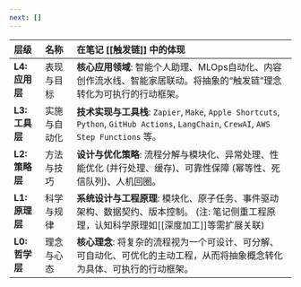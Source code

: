 ```yaml
---
next: []
---
```


| 层级 | 名称 | 在笔记 [[触发链]] 中的体现 |
| :--- | :--- | :--- |
| **L4: 应用层** | 表现与目标 | **核心应用领域**: 智能个人助理、MLOps自动化、内容创作流水线、智能家居联动。将抽象的“触发链”理念转化为可执行的行动框架。 |
| **L3: 工具层** | 实施与自动化 | **技术实现与工具栈**: `Zapier`, `Make`, `Apple Shortcuts`, `Python`, `GitHub Actions`, `LangChain`, `CrewAI`, `AWS Step Functions` 等。 |
| **L2: 策略层** | 方法与技巧 | **设计与优化策略**: 流程分解与模块化、异常处理、性能优化 (并行处理、缓存)、可靠性保障 (幂等性、死信队列)、人机回圈。 |
| **L1: 原理层** | 科学与规律 | **系统设计与工程原理**: 模块化、原子任务、事件驱动架构、数据契约、版本控制。 (注: 笔记侧重工程原理，认知科学原理如[[深度加工]]等需扩展关联) |
| **L0: 哲学层** | 理念与心态 | **核心理念**: 将复杂的流程视为一个可设计、可分解、可自动化、可优化的主动工程，从而将抽象概念转化为具体、可执行的行动框架。 |
